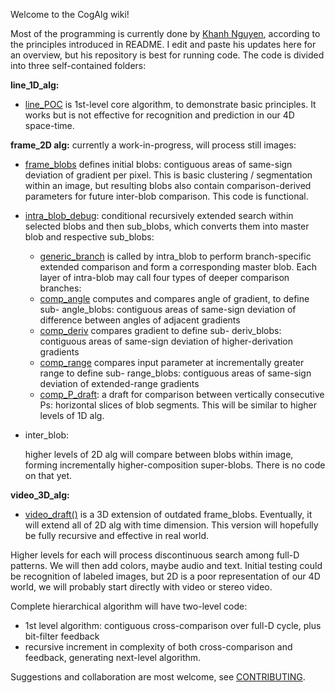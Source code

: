 Welcome to the CogAlg wiki!

Most of the programming is currently done by [Khanh Nguyen](https://github.com/khanh93vn/CogAlg), according to the principles introduced in README. I edit and paste his updates here for an overview, but his repository is best for running code. The code is divided into three self-contained folders:

**line_1D_alg:**

- [line_POC](https://github.com/boris-kz/CogAlg/blob/master/line_1D_alg/line_POC.py) is 1st-level core algorithm, to demonstrate basic principles. It works but is not effective for recognition and prediction in our 4D space-time.

**frame_2D alg:** currently a work-in-progress, will process still images:

- [frame_blobs](https://github.com/boris-kz/CogAlg/blob/master/frame_2D_alg/frame_blobs.py) defines initial blobs: contiguous areas of same-sign deviation of gradient per pixel. This is basic clustering / segmentation within an image, but resulting blobs also contain comparison-derived parameters for future inter-blob comparison. This code is functional.

- [intra_blob_debug](https://github.com/boris-kz/CogAlg/tree/master/frame_2D_alg/intra_blob_debug): conditional recursively extended search within selected blobs and then sub_blobs, which converts them into master blob and respective sub_blobs:

  - [generic_branch](https://github.com/boris-kz/CogAlg/blob/master/frame_2D_alg/generic_branch.py) is called by intra_blob to perform branch-specific extended comparison and form a corresponding master blob. Each layer of intra-blob may call four types of deeper comparison branches:
  - [comp_angle](https://github.com/boris-kz/CogAlg/blob/master/frame_2D_alg/comp_angle.py) computes and compares angle of gradient, to define sub- angle_blobs: contiguous areas of same-sign deviation of difference between angles of adjacent gradients
  - [comp_deriv](https://github.com/boris-kz/CogAlg/blob/master/frame_2D_alg/comp_deriv.py) compares gradient to define sub- deriv_blobs: contiguous areas of same-sign deviation of higher-derivation gradients
  - [comp_range](https://github.com/boris-kz/CogAlg/blob/master/frame_2D_alg/comp_range.py) compares input parameter at incrementally greater range to define sub- range_blobs: contiguous areas of same-sign deviation of extended-range gradients
  - [comp_P_draft](https://github.com/boris-kz/CogAlg/blob/master/frame_2D_alg/comp_P_draft.py): a draft for comparison between vertically consecutive Ps: horizontal slices of blob segments. This will be similar to higher levels of 1D alg.

- inter_blob:

  higher levels of 2D alg will compare between blobs within image, forming incrementally higher-composition super-blobs. There is no code on that yet.
  
**video_3D_alg:**

- [video_draft()](https://github.com/boris-kz/CogAlg/blob/master/video_3D_alg/video_draft.py) is a 3D extension of outdated frame_blobs. Eventually, it will extend all of 2D alg with time dimension. This version will hopefully be fully recursive and effective in real world.

Higher levels for each will process discontinuous search among full-D patterns. We will then add colors, maybe audio and text. Initial testing could be recognition of labeled images, but 2D is a poor representation of our 4D world, we will probably start directly with video or stereo video.

Complete hierarchical algorithm will have two-level code: 
- 1st level algorithm: contiguous cross-comparison over full-D cycle, plus bit-filter feedback 
- recursive increment in complexity of both cross-comparison and feedback, generating next-level algorithm.

Suggestions and collaboration are most welcome, see [CONTRIBUTING](https://github.com/boris-kz/CogAlg/blob/master/CONTRIBUTING.md).